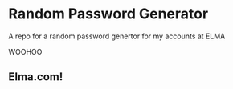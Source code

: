 # Random Password Generator

A repo for a random password genertor for my accounts at ELMA 

WOOHOO

## Elma.com!